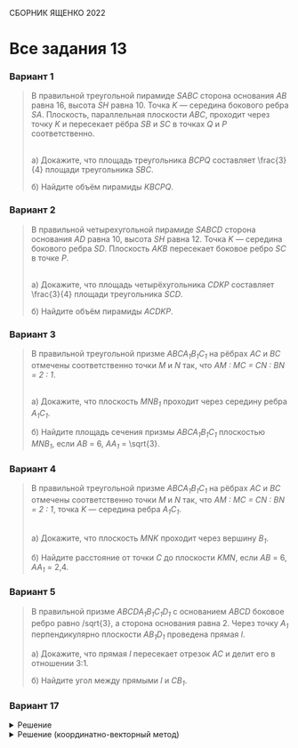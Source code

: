 <span class="space" onclick="loadURL('math//ege//2022//yashchenko//README')">СБОРНИК ЯЩЕНКО 2022</span>

# Все задания 13

### Вариант 1
> В правильной треугольной пирамиде *SABC* сторона основания *AB* равна 16, высота *SH* равна 10. Точка *K* — середина бокового ребра *SA*. Плоскость, параллельная плоскости *ABC*, проходит через точку *K* и пересекает рёбра *SB* и *SC* в точках *Q* и *P* соответственно.
> 
> <br>а) Докажите, что площадь треугольника *BCPQ* составляет <span class="katex">\frac{3}{4}</span> площади треугольника *SBC*.
> 
> б) Найдите объём пирамиды *KBCPQ*.

### Вариант 2
> В правильной четырехугольной пирамиде *SABCD* сторона основания *AD* равна 10, высота *SH* равна 12. Точка *K* — середина бокового ребра *SD*. Плоскость *AKB* пересекает боковое ребро *SC* в точке *P*.
> 
> <br>а) Докажите, что площадь четырёхугольника *CDKP* составляет <span class="katex">\frac{3}{4}</span> площади треугольника *SCD*.
> 
> б) Найдите объём пирамиды *ACDKP*.

### Вариант 3
> В правильной треугольной призме *ABCA<sub>1</sub>B<sub>1</sub>C<sub>1</sub>* на рёбрах *AC* и *BC* отмечены соответственно точки *M* и *N* так, что *AM : MC = CN : BN = 2 : 1*.
> 
> <br>а) Докажите, что плоскость *MNB<sub>1</sub>* проходит через середину ребра *A<sub>1</sub>C<sub>1</sub>*.
> 
> б) Найдите площадь сечения призмы *ABCA<sub>1</sub>B<sub>1</sub>C<sub>1</sub>* плоскостью *MNB<sub>1</sub>*, если *AB* = 6, *AA<sub>1</sub>* = <span class="katex">\sqrt{3}</span>.

### Вариант 4
> В правильной треугольной призме *ABCA<sub>1</sub>B<sub>1</sub>C<sub>1</sub>* на рёбрах *AC* и *BC* отмечены соответственно точки *M* и *N* так, что *AM : MC = CN : BN = 2 : 1*, точка *K* — середина ребра *A<sub>1</sub>C<sub>1</sub></sub>*.
> 
> <br>а) Докажите, что плоскость *MNK* проходит через вершину *B<sub>1</sub>*.
> 
> б) Найдите расстояние от точки *C* до плоскости *KMN*, если *AB* = 6, *AA<sub>1</sub>* = 2,4.

### Вариант 5
> В правильной призме *ABCDA<sub>1</sub>B<sub>1</sub>C<sub>1</sub>D<sub>1</sub>* с основанием *ABCD* боковое ребро равно <span class="katex">/sqrt{3}</span>, а сторона основания равна 2. Через точку *А<sub>1</sub>* перпендикулярно плоскости *AB<sub>1</sub>D<sub>1</sub>* проведена прямая *l*.
> 
> а) Докажите, что прямая *l* пересекает отрезок *АС* и делит его в отношении 3:1.
>
> б) Найдите угол между прямыми *l* и *СВ<sub>1</sub>*.

### Вариант 17
<details><summary>Решение</summary>
<gallery>
<img src="https://raw.githubusercontent.com/BlueRect/egelib-content/main/img/Document%2028_234.jpg">
<img src="https://raw.githubusercontent.com/BlueRect/egelib-content/main/img/Document%2028_235.jpg">
</gallery>
</details>

<details><summary>Решение (координатно-векторный метод)</summary>
<gallery>
<img src="https://raw.githubusercontent.com/BlueRect/egelib-content/main/img/Document%2028_233.jpg">
<!--<img src="https://raw.githubusercontent.com/BlueRect/egelib-content/main/img/Document%2028_12.jpg">-->
</gallery>
</details>
